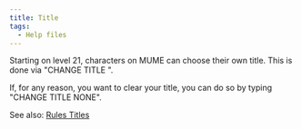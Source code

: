 ```yaml
---
title: Title
tags:
  - Help files
---
```

Starting on level 21, characters on MUME can choose their own title.
This is done via "CHANGE TITLE <new title>".

If, for any reason, you want to clear your title, you can do so by
typing "CHANGE TITLE NONE".

See also: [Rules Titles](Rules_Titles "wikilink")
